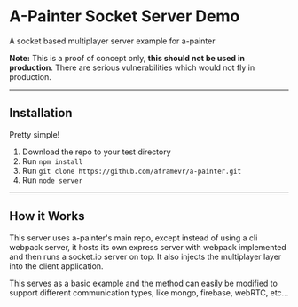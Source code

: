 # A-Painter Socket Server Demo #
A socket based multiplayer server example for a-painter

**Note:**
This is a proof of concept only, **this should not be used in production**. There are serious vulnerabilities which would not fly in production.

----------
## Installation ##
Pretty simple!

 1. Download the repo to your test directory
 2. Run `npm install`
 3. Run `git clone https://github.com/aframevr/a-painter.git` 
 4. Run `node server`

----------
## How it Works ##

This server uses a-painter's main repo, except instead of using a cli webpack server, it hosts its own express server with webpack implemented and then runs a socket.io server on top. It also injects the multiplayer layer into the client application.

This serves as a basic example and the method can easily be modified to support different communication types, like mongo, firebase, webRTC, etc... 
